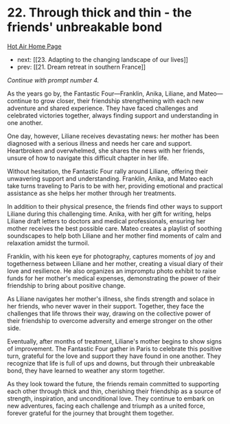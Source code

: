 # 22. Through thick and thin - the friends' unbreakable bond

[Hot Air Home Page](https://hotair.peterkaminski.wiki/) 
 - next: [[23. Adapting to the changing landscape of our lives]] 
 - prev: [[21. Dream retreat in southern France]]

_Continue with prompt number 4._

As the years go by, the Fantastic Four—Franklin, Anika, Liliane, and Mateo—continue to grow closer, their friendship strengthening with each new adventure and shared experience. They have faced challenges and celebrated victories together, always finding support and understanding in one another.

One day, however, Liliane receives devastating news: her mother has been diagnosed with a serious illness and needs her care and support. Heartbroken and overwhelmed, she shares the news with her friends, unsure of how to navigate this difficult chapter in her life.

Without hesitation, the Fantastic Four rally around Liliane, offering their unwavering support and understanding. Franklin, Anika, and Mateo each take turns traveling to Paris to be with her, providing emotional and practical assistance as she helps her mother through her treatments.

In addition to their physical presence, the friends find other ways to support Liliane during this challenging time. Anika, with her gift for writing, helps Liliane draft letters to doctors and medical professionals, ensuring her mother receives the best possible care. Mateo creates a playlist of soothing soundscapes to help both Liliane and her mother find moments of calm and relaxation amidst the turmoil.

Franklin, with his keen eye for photography, captures moments of joy and togetherness between Liliane and her mother, creating a visual diary of their love and resilience. He also organizes an impromptu photo exhibit to raise funds for her mother's medical expenses, demonstrating the power of their friendship to bring about positive change.

As Liliane navigates her mother's illness, she finds strength and solace in her friends, who never waver in their support. Together, they face the challenges that life throws their way, drawing on the collective power of their friendship to overcome adversity and emerge stronger on the other side.

Eventually, after months of treatment, Liliane's mother begins to show signs of improvement. The Fantastic Four gather in Paris to celebrate this positive turn, grateful for the love and support they have found in one another. They recognize that life is full of ups and downs, but through their unbreakable bond, they have learned to weather any storm together.

As they look toward the future, the friends remain committed to supporting each other through thick and thin, cherishing their friendship as a source of strength, inspiration, and unconditional love. They continue to embark on new adventures, facing each challenge and triumph as a united force, forever grateful for the journey that brought them together.


